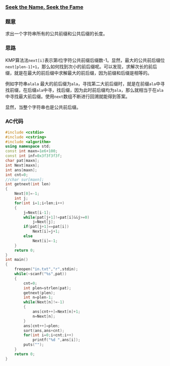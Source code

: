 ### [Seek the Name, Seek the Fame](https://vjudge.net/problem/POJ-2752#author=zkAndrew)

### 题意

求出一个字符串所有的公共前缀和公共后缀的长度。

### 思路

KMP算法法`next[i]`表示第i位字符公共前缀后缀数-1。显然，最大的公共前后缀位`next[plen-1]+1`，那么如何找到次小的前后缀呢。可以发现，求解次长的前后缀，就是在最大的前后缀中求解最大的前后缀，因为前缀和后缀是相等的。

例如字符串`alala` 最大的前后缀为`ala`，寻找第二大前后缀时，就是在前缀`ala`中寻找前缀，在后缀`ala`中寻，找后缀，因为此时前后缀均为`ala`，那么就相当于在`ala`中寻找最大前后缀。使用`next`数组不断进行回溯就能得到答案。

显然，当整个字符串也是公共前后缀。

### AC代码

```cpp
#include <cstdio>
#include <cstring>
#include <algorithm>
using namespace std;
const int maxn=1e6+100;
const int inf=0x3f3f3f3f;
char pat[maxn];
int Next[maxn];
int ans[maxn];
int cnt=0;
//char sur[maxn];
int getnext(int len)
{
    Next[0]=-1;
    int j;
    for(int i=1;i<len;i++)
    {
        j=Next[i-1];
        while(pat[j+1]!=pat[i]&&j>=0)
            j=Next[j];
        if(pat[j+1]==pat[i])
            Next[i]=j+1;
        else
            Next[i]=-1;
    }
    return 0;
}
int main()
{
    freopen("in.txt","r",stdin);
    while(~scanf("%s",pat))
    {
        cnt=0;
        int plen=strlen(pat);
        getnext(plen);
        int n=plen-1;
        while(Next[n]!=-1)
        {
            ans[cnt++]=Next[n]+1;
            n=Next[n];
        }
        ans[cnt++]=plen;
        sort(ans,ans+cnt);
        for(int i=0;i<cnt;i++)
            printf("%d ",ans[i]);
        puts("");
    }
    return 0;
}
```

